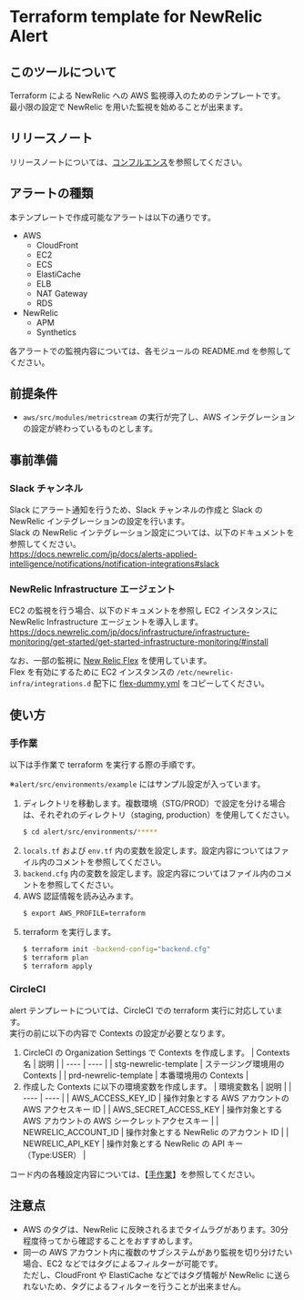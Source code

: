 # Terraform template for NewRelic Alert

## このツールについて

Terraform による NewRelic への AWS 監視導入のためのテンプレートです。  
最小限の設定で NewRelic を用いた監視を始めることが出来ます。

## リリースノート

リリースノートについては、[コンフルエンス](https://confl.arms.dmm.com/pages/viewpage.action?pageId=1090676546)を参照してください。

## アラートの種類

本テンプレートで作成可能なアラートは以下の通りです。

* AWS
  * CloudFront
  * EC2
  * ECS
  * ElastiCache
  * ELB
  * NAT Gateway
  * RDS
* NewRelic
  * APM
  * Synthetics

各アラートでの監視内容については、各モジュールの README.md を参照してください。

## 前提条件

* `aws/src/modules/metricstream` の実行が完了し、AWS インテグレーションの設定が終わっているものとします。

## 事前準備

### Slack チャンネル

Slack にアラート通知を行うため、Slack チャンネルの作成と Slack の NewRelic インテグレーションの設定を行います。  
Slack の NewRelic インテグレーション設定については、以下のドキュメントを参照してください。  
https://docs.newrelic.com/jp/docs/alerts-applied-intelligence/notifications/notification-integrations#slack

### NewRelic Infrastructure エージェント

EC2 の監視を行う場合、以下のドキュメントを参照し EC2 インスタンスに NewRelic Infrastructure エージェントを導入します。  
https://docs.newrelic.com/jp/docs/infrastructure/infrastructure-monitoring/get-started/get-started-infrastructure-monitoring/#install

なお、一部の監視に [New Relic Flex](https://docs.newrelic.com/jp/docs/integrations/host-integrations/host-integrations-list/flex-integration-tool-build-your-own-integration/) を使用しています。  
Flex を有効にするために EC2 インスタンスの `/etc/newrelic-infra/integrations.d` 配下に [flex-dummy.yml](src/modules/ec2/flex-dummy.yml) をコピーしてください。

## 使い方

### 手作業

以下は手作業で terraform を実行する際の手順です。

※`alert/src/environments/example` にはサンプル設定が入っています。

1. ディレクトリを移動します。複数環境（STG/PROD）で設定を分ける場合は、それぞれのディレクトリ（staging, production）を使用してください。
    ```bash
    $ cd alert/src/environments/*****
    ```
2. `locals.tf` および `env.tf` 内の変数を設定します。設定内容についてはファイル内のコメントを参照してください。
3. `backend.cfg` 内の変数を設定します。設定内容についてはファイル内のコメントを参照してください。
4. AWS 認証情報を読み込みます。
    ```bash
    $ export AWS_PROFILE=terraform
    ```
5. terraform を実行します。
    ```bash
    $ terraform init -backend-config="backend.cfg"
    $ terraform plan
    $ terraform apply
    ```

### CircleCI

alert テンプレートについては、CircleCI での terraform 実行に対応しています。  
実行の前に以下の内容で Contexts の設定が必要となります。

1. CircleCI の Organization Settings で Contexts を作成します。
    | Contexts 名 | 説明 |
    | ---- | ---- |
    | stg-newrelic-template | ステージング環境用の Contexts |
    | prd-newrelic-template | 本番環境用の Contexts |
2. 作成した Contexts に以下の環境変数を作成します。
    | 環境変数名 | 説明 |
    | ---- | ---- |
    | AWS_ACCESS_KEY_ID | 操作対象とする AWS アカウントの AWS アクセスキー ID |
    | AWS_SECRET_ACCESS_KEY | 操作対象とする AWS アカウントの AWS シークレットアクセスキー |
    | NEWRELIC_ACCOUNT_ID | 操作対象とする NewRelic のアカウント ID |
    | NEWRELIC_API_KEY | 操作対象とする NewRelic の API キー（Type:USER） |

コード内の各種設定内容については、【[手作業](../alert/README.md#手作業)】を参照してください。

## 注意点

* AWS のタグは、NewRelic に反映されるまでタイムラグがあります。30分程度待ってから確認することをおすすめします。
* 同一の AWS アカウント内に複数のサブシステムがあり監視を切り分けたい場合、EC2 などではタグによるフィルターが可能です。  
  ただし、CloudFront や ElastiCache などではタグ情報が NewRelic に送られないため、タグによるフィルターを行うことが出来ません。
